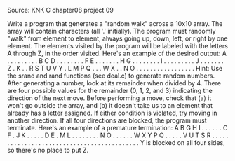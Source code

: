 Source: KNK C chapter08 project 09

Write a program that generates a "random walk" across a 10x10 array.
The array will contain characters (all '.' initially). The program
must randomly "walk" from element to element, always going up, down,
left, or right by one element. The elements visited by the program
will be labeled with the letters A through Z, in the order visited.
Here's an example of the desired output:
  A . . . . . . . . .
  B C D . . . . . . .
  . F E . . . . . . .
  H G . . . . . . . .
  I . . . . . . . . .
  J . . . . . . . Z .
  K . . R S T U V Y .
  L M P Q . . . W X .
  . N O . . . . . . .
  . . . . . . . . . .
Hint: Use the srand and rand functions (see deal.c) to generate random
numbers. After generating a number, look at its remainder when divided
by 4. There are four possible values for the remainder (0, 1, 2, and 3)
indicating the direction of the next move. Before performing a move,
check that (a) it won't go outside the array, and (b) it doesn't take 
us to an element that already has a letter assigned. If either condition
is violated, try moving in another direction. If all four directions are
blocked, the program must terminate. Here's an example of a premature
termination:
  A B G H I . . . . .
  . C F . J K . . . .
  . D E . M L . . . .
  . . . . N O . . . .
  . . W X Y P Q . . .
  . . V U T S R . . .
  . . . . . . . . . .
  . . . . . . . . . .
  . . . . . . . . . .
  . . . . . . . . . .
Y is blocked on all four sides, so there's no place to put Z.
